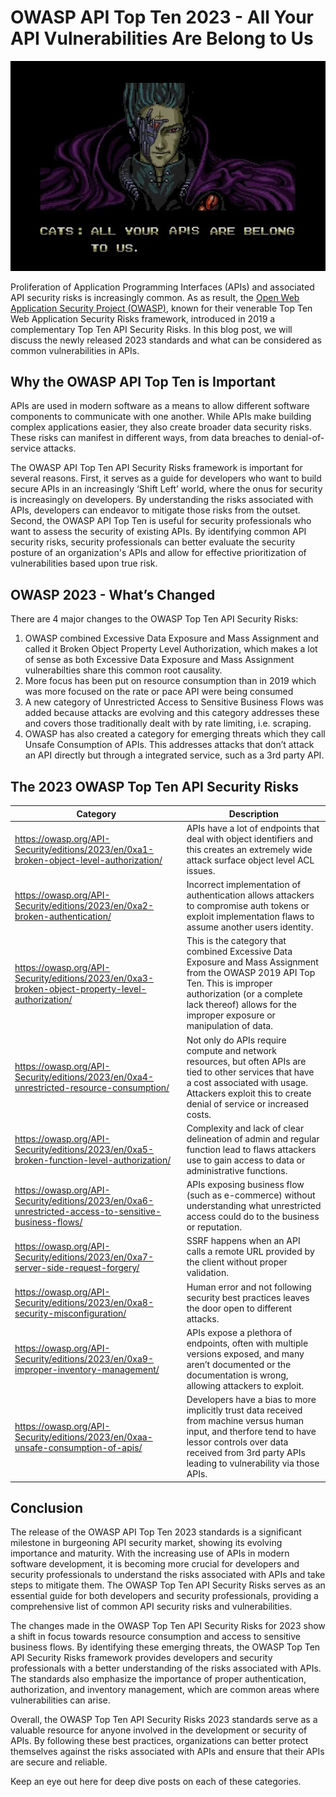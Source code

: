 # OWASP API Top Ten 2023 - All Your API Vulnerabilities Are Belong to Us

![Cats: All Your APIs Are Belong To Us](images/all-your-apis-are-belong.jpg)

Proliferation of Application Programming Interfaces (APIs) and associated API security risks is increasingly common. As as result, the [Open Web Application Security Project (OWASP)](https://owasp.org/), known for their venerable Top Ten Web Application Security Risks framework, introduced in 2019 a complementary Top Ten API Security Risks. In this blog post, we will discuss the newly released 2023 standards and what can be considered as common vulnerabilities in APIs. 

## Why the OWASP API Top Ten is Important

APIs are used in modern software as a means to allow different software components to communicate with one another. While APIs make building complex applications easier, they also create broader data security risks. These risks can manifest in different ways, from data breaches to denial-of-service attacks.

The OWASP API Top Ten API Security Risks framework is important for several reasons. First, it serves as a guide for developers who want to build secure APIs in an increasingly ‘Shift Left’ world, where the onus for security is increasingly on developers. By understanding the risks associated with APIs, developers can endeavor to mitigate those risks from the outset. Second, the OWASP API Top Ten is useful for security professionals who want to assess the security of existing APIs. By identifying common API security risks, security professionals can better evaluate the security posture of an organization's APIs and allow for effective prioritization of vulnerabilities based upon true risk.

## OWASP 2023 - What’s Changed

There are 4 major changes to the OWASP Top Ten API Security Risks:

1. OWASP combined Excessive Data Exposure and Mass Assignment and called it Broken Object Property Level Authorization, which makes a lot of sense as both Excessive Data Exposure and Mass Assignment vulnerabilties share this common root causality.
2. More focus has been put on resource consumption than in 2019 which was more focused on the rate or pace API were being consumed 
3. A new category of Unrestricted Access to Sensitive Business Flows was added because attacks are evolving and this category addresses these and covers those traditionally dealt with by rate limiting, i.e. scraping. 
4. OWASP has also created a category for emerging threats which they call Unsafe Consumption of APIs. This addresses attacks that don’t attack an API directly but through a integrated service, such as a 3rd party API.

## The 2023 OWASP Top Ten API Security Risks

| Category | Description |
| --- | --- |
| https://owasp.org/API-Security/editions/2023/en/0xa1-broken-object-level-authorization/ | APIs have a lot of endpoints that deal with object identifiers and this creates an extremely wide attack surface object level ACL issues. |
| https://owasp.org/API-Security/editions/2023/en/0xa2-broken-authentication/ | Incorrect implementation of authentication allows attackers to compromise auth tokens or exploit implementation flaws to assume another users identity. |
| https://owasp.org/API-Security/editions/2023/en/0xa3-broken-object-property-level-authorization/ | This is the category that combined Excessive Data Exposure and Mass Assignment from the OWASP 2019 API Top Ten. This is improper authorization (or a complete lack thereof) allows for the improper exposure or manipulation of data. |
| https://owasp.org/API-Security/editions/2023/en/0xa4-unrestricted-resource-consumption/ | Not only do APIs require compute and network resources, but often APIs are tied to other services that have a cost associated with usage. Attackers exploit this to create denial of service or increased costs. |
| https://owasp.org/API-Security/editions/2023/en/0xa5-broken-function-level-authorization/ | Complexity and lack of clear delineation of admin and regular function lead to flaws attackers use to gain access to data or administrative functions. |
| https://owasp.org/API-Security/editions/2023/en/0xa6-unrestricted-access-to-sensitive-business-flows/ | APIs exposing business flow (such as e-commerce) without understanding what unrestricted access could do to the business or reputation. |
| https://owasp.org/API-Security/editions/2023/en/0xa7-server-side-request-forgery/ | SSRF happens when an API calls a remote URL provided by the client without proper validation. |
| https://owasp.org/API-Security/editions/2023/en/0xa8-security-misconfiguration/ | Human error and not following security best practices leaves the door open to different attacks. |
| https://owasp.org/API-Security/editions/2023/en/0xa9-improper-inventory-management/ | APIs expose a plethora of endpoints, often with multiple versions exposed, and many aren’t documented or the documentation is wrong, allowing attackers to exploit. |
| https://owasp.org/API-Security/editions/2023/en/0xaa-unsafe-consumption-of-apis/ | Developers have a bias to more implicitly trust data received from machine versus human input, and therfore tend to have lessor controls over data received from 3rd party APIs leading to vulnerability via those APIs.  |

## Conclusion

The release of the OWASP API Top Ten 2023 standards is a significant milestone in burgeoning API security market, showing its evolving importance and maturity. With the increasing use of APIs in modern software development, it is becoming more crucial for developers and security professionals to understand the risks associated with APIs and take steps to mitigate them. The OWASP Top Ten API Security Risks serves as an essential guide for both developers and security professionals, providing a comprehensive list of common API security risks and vulnerabilities.

The changes made in the OWASP Top Ten API Security Risks for 2023 show a shift in focus towards resource consumption and access to sensitive business flows. By identifying these emerging threats, the OWASP Top Ten API Security Risks framework provides developers and security professionals with a better understanding of the risks associated with APIs. The standards also emphasize the importance of proper authentication, authorization, and inventory management, which are common areas where vulnerabilities can arise.

Overall, the OWASP Top Ten API Security Risks 2023 standards serve as a valuable resource for anyone involved in the development or security of APIs. By following these best practices, organizations can better protect themselves against the risks associated with APIs and ensure that their APIs are secure and reliable.

Keep an eye out here for deep dive posts on each of these categories.

